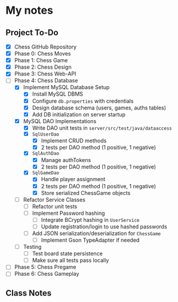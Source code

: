 # My notes

## Project To-Do
- [X] Chess GitHub Repository
- [X] Phase 0: Chess Moves
- [X] Phase 1: Chess Game
- [X] Phase 2: Chess Design
- [X] Phase 3: Chess Web-API
- [ ] Phase 4: Chess Database
    - [X] Implement MySQL Database Setup
        - [X] Install MySQL DBMS
        - [X] Configure `db.properties` with credentials
        - [X] Design database schema (users, games, auths tables)
        - [X] Add DB initialization on server startup
    - [X] MySQL DAO Implementations
        - [X] Write DAO unit tests in `server/src/test/java/dataaccess`
        - [X] `SqlUserDao`
            - [X] Implement CRUD methods
            - [X] 2 tests per DAO method (1 positive, 1 negative)
        - [X] `SqlAuthDao`
            - [X] Manage authTokens
            - [X] 2 tests per DAO method (1 positive, 1 negative)
        - [X] `SqlGameDao`
            - [X] Handle player assignment
            - [X] 2 tests per DAO method (1 positive, 1 negative)
            - [X] Store serialized ChessGame objects
    - [ ] Refactor Service Classes
        - [ ] Refactor unit tests
        - [ ] Implement Password hashing
            - [ ] Integrate BCrypt hashing in `UserService`
            - [ ] Update registration/login to use hashed passwords
        - [ ] Add JSON serialization/deserialization for `ChessGame`
            - [ ] Implement Gson TypeAdapter if needed
    - [ ] Testing
        - [ ] Test board state persistence
        - [ ] Make sure all tests pass locally

- [ ] Phase 5: Chess Pregame
- [ ] Phase 6: Chess Gameplay

## Class Notes